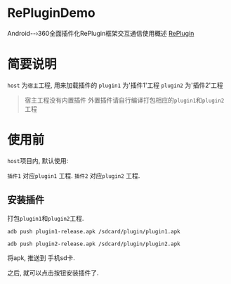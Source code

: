 # RePluginDemo
Android--›360全面插件化RePlugin框架交互通信使用概述
[RePlugin](https://github.com/Qihoo360/RePlugin/)

# 简要说明

`host` 为`宿主`工程, 用来加载插件的
`plugin1` 为'插件1'工程
`plugin2` 为'插件2'工程

>宿主工程没有内置插件
>外置插件请自行编译打包相应的`plugin1`和`plugin2`工程

# 使用前

`host`项目内, 默认使用:

`插件1` 对应`plugin1` 工程.
`插件2` 对应`plugin2` 工程.

## 安装插件

打包`plugin1`和`plugin2`工程.
```
adb push plugin1-release.apk /sdcard/plugin/plugin1.apk
```

```
adb push plugin2-release.apk /sdcard/plugin/plugin2.apk
```
将apk, 推送到 手机sd卡.

之后, 就可以点击按钮安装插件了.
